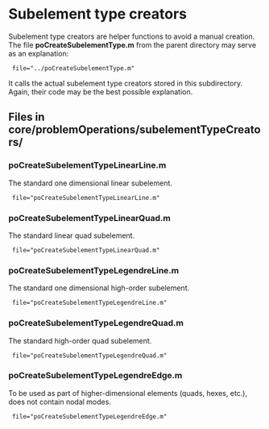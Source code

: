 <h1>Subelement type creators</h1>
Subelement type creators are helper functions to avoid a manual creation.
The file <b>poCreateSubelementType.m</b> from the parent directory may serve as an explanation:
<pre><code> file="../poCreateSubelementType.m"
</code></pre>
It calls the actual subelement type creators stored in this subdirectory. Again, their code may be the best possible explanation.

<h2> Files in core/problemOperations/subelementTypeCreators/</h2>

<h3> poCreateSubelementTypeLinearLine.m </h2>
<p>The standard one dimensional linear subelement.</p>
<pre><code> file="poCreateSubelementTypeLinearLine.m"
</code></pre>

<h3> poCreateSubelementTypeLinearQuad.m </h2>
<p>The standard linear quad subelement.</p>
<pre><code> file="poCreateSubelementTypeLinearQuad.m"
</code></pre>


<h3> poCreateSubelementTypeLegendreLine.m </h2>
<p>The standard one dimensional high-order subelement.</p>
<pre><code> file="poCreateSubelementTypeLegendreLine.m"
</code></pre>

<h3> poCreateSubelementTypeLegendreQuad.m </h2>
<p>The standard high-order quad subelement.</p>
<pre><code> file="poCreateSubelementTypeLegendreQuad.m"
</code></pre>



<h3> poCreateSubelementTypeLegendreEdge.m </h2>
<p>To be used as part of higher-dimensional elements (quads, hexes, etc.), does not contain nodal modes.</p>
<pre><code> file="poCreateSubelementTypeLegendreEdge.m"
</code></pre>
